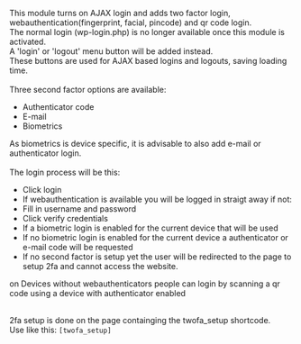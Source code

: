 This module turns on AJAX login and adds two factor login, webauthentication(fingerprint, facial, pincode) and qr code login.<br>
The normal login (wp-login.php) is no longer available once this module is activated.<br>
A 'login' or 'logout' menu button will be added instead.<br>
These buttons are used for AJAX based logins and logouts, saving loading time.<br>
<br>
Three second factor options are available:<br>
- Authenticator code
- E-mail
- Biometrics

As biometrics is device specific, it is advisable to also add e-mail or authenticator login.<br>
<br>
The login process will be this:<br>
- Click login
- If webauthentication is available you will be logged in straigt away
if not:
- Fill in username and password
- Click verify credentials
- If a biometric login is enabled for the current device that will be used
- If no biometric login is enabled for the current device a authenticator or e-mail code will be requested
- If no second factor is setup yet the user will be redirected to the page to setup 2fa and cannot access the website.

on Devices without webauthenticators people can login by scanning a qr code using a device with authenticator enabled

<br>
2fa setup is done on the page containging the twofa_setup shortcode.<br>
Use like this: <code>[twofa_setup]</code>
